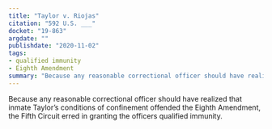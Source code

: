 ```yaml
---
title: "Taylor v. Riojas"
citation: "592 U.S. ___"
docket: "19-863"
argdate: ""
publishdate: "2020-11-02"
tags:
- qualified immunity
- Eighth Amendment
summary: "Because any reasonable correctional officer should have realized that inmate Taylor’s conditions of confinement offended the Eighth Amendment, the Fifth Circuit erred in granting the officers qualified immunity."
---
```

Because any reasonable correctional officer should have realized that inmate Taylor’s conditions of confinement offended the Eighth Amendment, the Fifth Circuit erred in granting the officers qualified immunity.